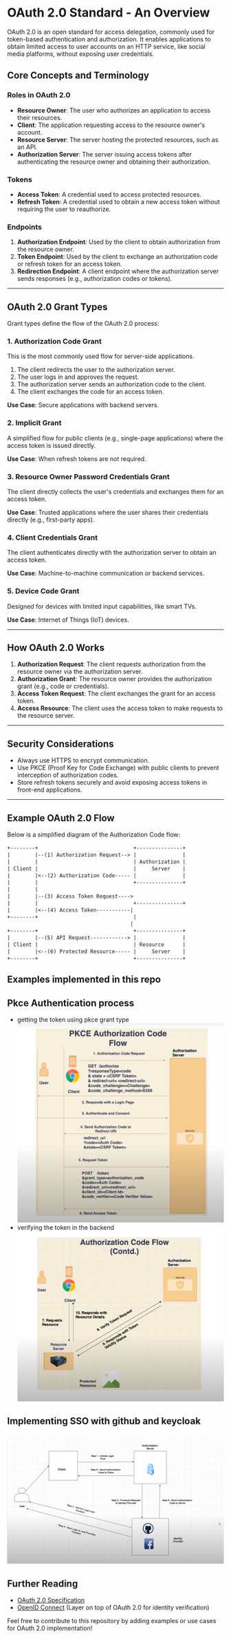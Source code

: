 # OAuth 2.0 Standard - An Overview

OAuth 2.0 is an open standard for access delegation, commonly used for token-based authentication and authorization. It enables applications to obtain limited access to user accounts on an HTTP service, like social media platforms, without exposing user credentials.

## Core Concepts and Terminology

### Roles in OAuth 2.0
- **Resource Owner**: The user who authorizes an application to access their resources.
- **Client**: The application requesting access to the resource owner's account.
- **Resource Server**: The server hosting the protected resources, such as an API.
- **Authorization Server**: The server issuing access tokens after authenticating the resource owner and obtaining their authorization.

### Tokens
- **Access Token**: A credential used to access protected resources.
- **Refresh Token**: A credential used to obtain a new access token without requiring the user to reauthorize.

### Endpoints
1. **Authorization Endpoint**: Used by the client to obtain authorization from the resource owner.
2. **Token Endpoint**: Used by the client to exchange an authorization code or refresh token for an access token.
3. **Redirection Endpoint**: A client endpoint where the authorization server sends responses (e.g., authorization codes or tokens).

---

## OAuth 2.0 Grant Types
Grant types define the flow of the OAuth 2.0 process:

### 1. Authorization Code Grant
This is the most commonly used flow for server-side applications.
1. The client redirects the user to the authorization server.
2. The user logs in and approves the request.
3. The authorization server sends an authorization code to the client.
4. The client exchanges the code for an access token.

**Use Case**: Secure applications with backend servers.

### 2. Implicit Grant
A simplified flow for public clients (e.g., single-page applications) where the access token is issued directly.

**Use Case**: When refresh tokens are not required.

### 3. Resource Owner Password Credentials Grant
The client directly collects the user's credentials and exchanges them for an access token.

**Use Case**: Trusted applications where the user shares their credentials directly (e.g., first-party apps).

### 4. Client Credentials Grant
The client authenticates directly with the authorization server to obtain an access token.

**Use Case**: Machine-to-machine communication or backend services.

### 5. Device Code Grant
Designed for devices with limited input capabilities, like smart TVs.

**Use Case**: Internet of Things (IoT) devices.

---

## How OAuth 2.0 Works

1. **Authorization Request**: The client requests authorization from the resource owner via the authorization server.
2. **Authorization Grant**: The resource owner provides the authorization grant (e.g., code or credentials).
3. **Access Token Request**: The client exchanges the grant for an access token.
4. **Access Resource**: The client uses the access token to make requests to the resource server.

---

## Security Considerations
- Always use HTTPS to encrypt communication.
- Use PKCE (Proof Key for Code Exchange) with public clients to prevent interception of authorization codes.
- Store refresh tokens securely and avoid exposing access tokens in front-end applications.

---

## Example OAuth 2.0 Flow
Below is a simplified diagram of the Authorization Code flow:

```plaintext
+--------+                               +---------------+
|        |--(1) Authorization Request--> |               |
|        |                               | Authorization |
| Client |                               |     Server    |
|        |<--(2) Authorization Code----- |               |
|        |                               +---------------+
|        |
|        |--(3) Access Token Request---->
|        |                               +---------------+
|        |<--(4) Access Token-----------|
+--------+                               |
                                        |
+--------+                               +---------------+
|        |--(5) API Request------------> |               |
| Client |                               | Resource      |
|        |<--(6) Protected Resource----- |     Server    |
+--------+                               +---------------+
```
## Examples implemented in this repo
## Pkce Authentication process
- getting the token using pkce grant type
![img.png](authorization-code-with-pkce.png)
- verifying the token in the backend
![img_1.png](authorization-code-flow.png)
## Implementing SSO with github and keycloak
![alt text](sso-flow.png)
---

## Further Reading
- [OAuth 2.0 Specification](https://tools.ietf.org/html/rfc6749)
- [OpenID Connect](https://openid.net/connect/) (Layer on top of OAuth 2.0 for identity verification)

Feel free to contribute to this repository by adding examples or use cases for OAuth 2.0 implementation!
